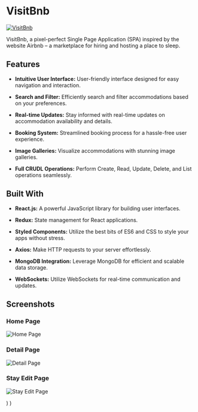 # VisitBnb

[![VisitBnb](<https://res.cloudinary.com/dafkc3w9n/image/upload/v1706869163/ms1wcmwhwzwwvla5faoq.jpg/image>)](https://visitbnb-0pty.onrender.com/)

VisitBnb, a pixel-perfect Single Page Application (SPA) inspired by the website Airbnb – a marketplace for hiring and hosting a place to sleep.

## Features


- **Intuitive User Interface:** User-friendly interface designed for easy navigation and interaction.

- **Search and Filter:** Efficiently search and filter accommodations based on your preferences.

- **Real-time Updates:** Stay informed with real-time updates on accommodation availability and details.

- **Booking System:** Streamlined booking process for a hassle-free user experience.

- **Image Galleries:** Visualize accommodations with stunning image galleries.
  
- **Full CRUDL Operations:** Perform Create, Read, Update, Delete, and List operations seamlessly.


## Built With

- **React.js:** A powerful JavaScript library for building user interfaces.

- **Redux:** State management for React applications.

- **Styled Components:** Utilize the best bits of ES6 and CSS to style your apps without stress.

- **Axios:** Make HTTP requests to your server effortlessly.

- **MongoDB Integration:** Leverage MongoDB for efficient and scalable data storage.
  
- **WebSockets:** Utilize WebSockets for real-time communication and updates.




## Screenshots

### Home Page
![Home Page](https://github.com/Yardenhe/VisitBnb/assets/97617146/cc4f166f-f600-49bd-ae24-6d94d254d219)

### Detail Page
![Detail Page](https://github.com/Yardenhe/VisitBnb/assets/97617146/a412ce87-4066-4aea-9a4a-d54d4187da76)

### Stay Edit Page
![Stay Edit Page](https://github.com/Yardenhe/VisitBnb/assets/97617146/36fca75a-98cb-4fac-b9d6-84756b4e6e52)


)
)

